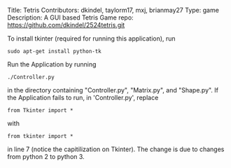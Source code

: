 Title: Tetris
Contributors: dkindel, taylorm17, mxj, brianmay27
Type: game
Description: A GUI based Tetris Game
repo: https://github.com/dkindel/2524tetris.git

To install tkinter (required for running this application), run 

    sudo apt-get install python-tk

Run the Application by running
    
    ./Controller.py

in the directory containing "Controller.py", "Matrix.py", and "Shape.py".  If the Application fails to run, in 'Controller.py', replace 

    from Tkinter import *

with 

    from tkinter import *

in line 7 (notice the capitilization on Tkinter).  The change is due to changes from python 2 to python 3. 
